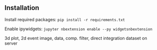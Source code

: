 ## Installation
Install required packages:
```pip install -r requirements.txt```

Enable ipywidgets:
```jupyter nbextension enable --py widgetsnbextension```

3d plot, 2d event image, data, comp. filter, direct integration
dataset on server
